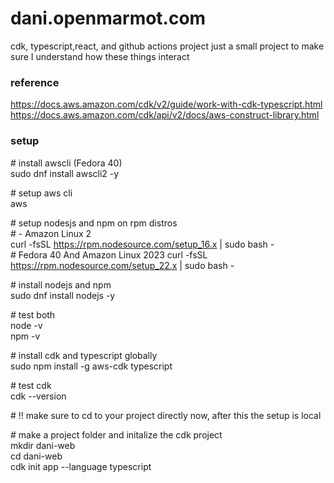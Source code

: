 # dani.openmarmot.com
cdk, typescript,react, and github actions project
just a small project to make sure I understand how these things interact

### reference 
https://docs.aws.amazon.com/cdk/v2/guide/work-with-cdk-typescript.html
<br>https://docs.aws.amazon.com/cdk/api/v2/docs/aws-construct-library.html

### setup
\# install awscli (Fedora 40)  
sudo dnf install awscli2 -y

\# setup aws cli  
aws 

\# setup nodesjs and npm on rpm distros  
\# - Amazon Linux 2  
curl -fsSL https://rpm.nodesource.com/setup_16.x | sudo bash -  
\# Fedora 40 And Amazon Linux 2023
curl -fsSL https://rpm.nodesource.com/setup_22.x | sudo bash -  

\# install nodejs and npm  
sudo dnf install nodejs -y  

\# test both  
node -v  
npm -v  

\# install cdk and typescript globally  
sudo npm install -g aws-cdk typescript

\# test cdk  
cdk --version  

\# !! make sure to cd to your project directly now, after this the setup is local  

\# make a project folder and initalize the cdk project  
mkdir dani-web  
cd dani-web  
cdk init app --language typescript  
